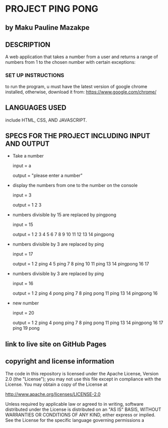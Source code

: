 # PROJECT PING PONG

## by Maku Pauline Mazakpe

## DESCRIPTION

A web application that takes a number from a user and returns a range of numbers from 1 to the chosen number with certain exceptions:

### SET UP INSTRUCTIONS

to run the program, u must have the latest version of google chrome installed, otherwise, download it from: https://www.google.com/chrome/

## LANGUAGES USED

include HTML, CSS, AND  JAVASCRIPT.

## SPECS FOR THE PROJECT INCLUDING INPUT AND OUTPUT

- Take a number

  input = a

  output = "please enter a number"

- display the numbers from one to the number on the console

  input = 3

  output = 1 2 3

- numbers divisible by 15 are replaced by pingpong

  input = 15

  output = 1 2 3 4 5 6 7 8 9 10 11 12 13 14 pingpong

- numbers divisible by 3 are replaced by ping

  input = 17

  output = 1 2 ping 4 5 ping 7 8 ping 10 11 ping 13 14 pingpong 16 17

- numbers divisible by 3 are replaced by ping

  input = 16

  output = 1 2 ping 4 pong ping 7 8 ping pong 11 ping 13 14 pingpong 16

- new number

  input = 20

  output = 1 2 ping 4 pong ping 7 8 ping pong 11 ping 13 14 pingpong 16 17 ping 19 pong

## link to live site on GitHub Pages

## copyright and license information

The code in this repository is licensed under the Apache License, Version 2.0 (the "License");
you may not use this file except in compliance with the License.
You may obtain a copy of the License at

   http://www.apache.org/licenses/LICENSE-2.0

Unless required by applicable law or agreed to in writing, software
distributed under the License is distributed on an "AS IS" BASIS,
WITHOUT WARRANTIES OR CONDITIONS OF ANY KIND, either express or implied.
See the License for the specific language governing permissions a
